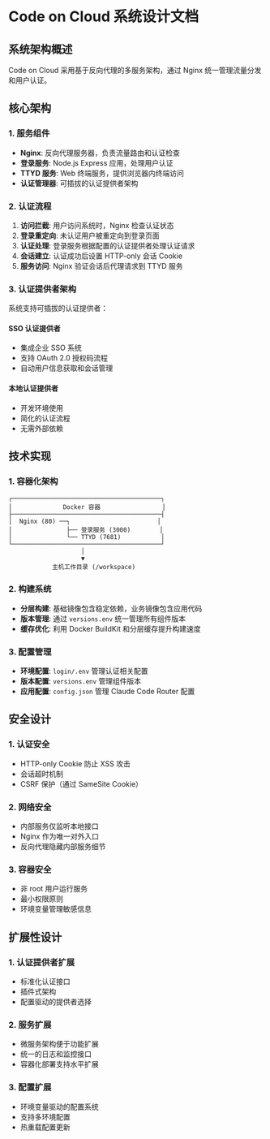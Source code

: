 # Code on Cloud 系统设计文档

## 系统架构概述

Code on Cloud 采用基于反向代理的多服务架构，通过 Nginx 统一管理流量分发和用户认证。

## 核心架构

### 1. 服务组件

- **Nginx**: 反向代理服务器，负责流量路由和认证检查
- **登录服务**: Node.js Express 应用，处理用户认证
- **TTYD 服务**: Web 终端服务，提供浏览器内终端访问
- **认证管理器**: 可插拔的认证提供者架构

### 2. 认证流程

1. **访问拦截**: 用户访问系统时，Nginx 检查认证状态
2. **登录重定向**: 未认证用户被重定向到登录页面
3. **认证处理**: 登录服务根据配置的认证提供者处理认证请求
4. **会话建立**: 认证成功后设置 HTTP-only 会话 Cookie
5. **服务访问**: Nginx 验证会话后代理请求到 TTYD 服务

### 3. 认证提供者架构

系统支持可插拔的认证提供者：

#### SSO 认证提供者
- 集成企业 SSO 系统
- 支持 OAuth 2.0 授权码流程
- 自动用户信息获取和会话管理

#### 本地认证提供者
- 开发环境使用
- 简化的认证流程
- 无需外部依赖

## 技术实现

### 1. 容器化架构

```
┌─────────────────────────────────────────┐
│              Docker 容器                 │
├─────────────────────────────────────────┤
│  Nginx (80) ──┐                        │
│               ├── 登录服务 (3000)        │
│               └── TTYD (7681)           │
└─────────────────────────────────────────┘
                    │
                    ▼
            主机工作目录 (/workspace)
```

### 2. 构建系统

- **分层构建**: 基础镜像包含稳定依赖，业务镜像包含应用代码
- **版本管理**: 通过 `versions.env` 统一管理所有组件版本
- **缓存优化**: 利用 Docker BuildKit 和分层缓存提升构建速度

### 3. 配置管理

- **环境配置**: `login/.env` 管理认证相关配置
- **版本配置**: `versions.env` 管理组件版本
- **应用配置**: `config.json` 管理 Claude Code Router 配置

## 安全设计

### 1. 认证安全
- HTTP-only Cookie 防止 XSS 攻击
- 会话超时机制
- CSRF 保护（通过 SameSite Cookie）

### 2. 网络安全
- 内部服务仅监听本地接口
- Nginx 作为唯一对外入口
- 反向代理隐藏内部服务细节

### 3. 容器安全
- 非 root 用户运行服务
- 最小权限原则
- 环境变量管理敏感信息

## 扩展性设计

### 1. 认证提供者扩展
- 标准化认证接口
- 插件式架构
- 配置驱动的提供者选择

### 2. 服务扩展
- 微服务架构便于功能扩展
- 统一的日志和监控接口
- 容器化部署支持水平扩展

### 3. 配置扩展
- 环境变量驱动的配置系统
- 支持多环境配置
- 热重载配置更新
